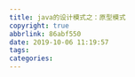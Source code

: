 ```yaml
---
title: java的设计模式之：原型模式
copyright: true
abbrlink: 86abf550
date: 2019-10-06 11:19:57
tags:
categories:
---
```

